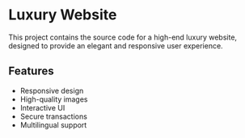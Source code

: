 # Luxury Website

This project contains the source code for a high-end luxury website, designed to provide an elegant and responsive user experience.

## Features

- Responsive design
- High-quality images
- Interactive UI
- Secure transactions
- Multilingual support
